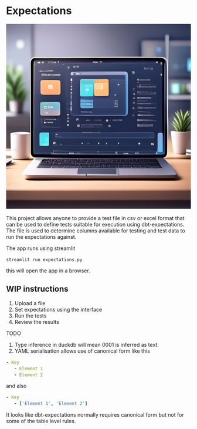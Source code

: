 # Expectations

![title](assets/image.png)

This project allows anyone to provide a test file in csv or excel format that can be used to define tests suitable for execution using dbt-expectations. The file is used to determine columns available for testing and test data to run the expectations against.

The app runs using streamlit 

```
streamlit run expectations.py
```

this will open the app in a browser.

## WIP instructions 
1. Upload a file
2. Set expectations using the interface
3. Run the tests 
4. Review the results

TODO

1. Type inference in duckdb will mean 0001 is inferred as text. 
2. YAML serialisation allows use of canonical form like this

```yaml
- Key
   - Element 1
   - Element 2
```
 and also 

```yaml
- Key
   - ['Element 1', 'Element 2']
```

It looks like dbt-expectations normally requires canonical form but not for some of the table level rules.